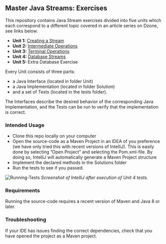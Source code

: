 ## Master Java Streams: Exercises
This repository contains Java Stream exercises divided into five units which each correspond to a different topic covered in an article series on Dzone, see links below.

- **Unit 1:** [Creating a Stream](https://dzone.com/articles/become-a-master-of-java-streams-part-1-creating-st)<br/>
- **Unit 2:** [Intermediate Operations](https://dzone.com/articles/become-a-master-of-java-streams-part-2-intermediat)<br/>
- **Unit 3:** [Terminal Operations](https://dzone.com/articles/become-a-master-of-java-streams-part-3-terminal-op)<br/>
- **Unit 4:** [Database Streams](https://dzone.com/articles/java-streams-database-streams)<br/>
- **Unit 5:** Extra Database Exercise 

Every Unit consists of three parts: 
- a Java Interface (located in folder Unit) <br/>
- a Java Implementation (located in folder Solution) <br/>
- and a set of Tests (located in the tests folder). <br/>

The Interfaces describe the desired behavior of the corresponding Java Implementation, and the Tests can be run to verify that the implementation is correct. 

### Intended Usage 

- Clone this repo locally on your computer
- Open the source-code as a Maven Project in an IDEA of you preference (we have only tried this with recent versions of IntelliJ). This is easily done by selecting ”Open Project” and selecting the Pom.xml-file. By doing so, IntelliJ will automatically generate a Maven Project structure
- Implement the declared methods in the Solutions folder
- Run the tests to see if you passed.

![Running-Tests](https://github.com/speedment/hol-streams/blob/master/HOL-Streams.png?raw=true "Screenshot of test environment ")
*Screenshot of IntelliJ after execution of Unit 4 tests.*

### Requirements
Running the source-code requires a recent version of Maven and Java 8 or later. 

### Troubleshooting
If your IDE has issues finding the correct dependencies, check that you have opened the project as a Maven project.
